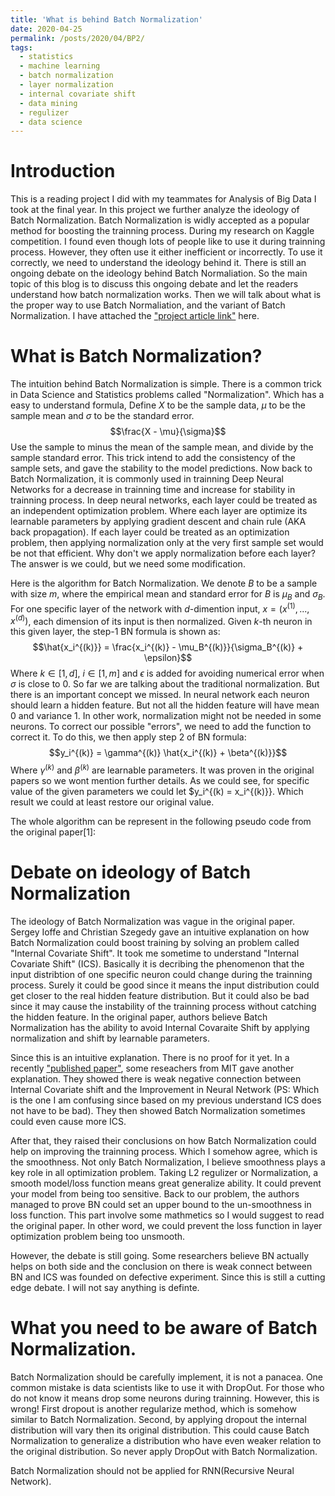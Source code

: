 ```yaml
---
title: 'What is behind Batch Normalization'
date: 2020-04-25
permalink: /posts/2020/04/BP2/
tags:
  - statistics
  - machine learning
  - batch normalization
  - layer normalization
  - internal covariate shift
  - data mining
  - regulizer
  - data science
---
```



Introduction
======
This is a reading project I did with my teammates for Analysis of Big Data I took at the final year. In this project we further analyze the ideology of Batch Normalization. Batch Normalization is widly accepted as a popular method for boosting the trainning process. During my research on Kaggle competition. I found even though lots of people like to use it during trainning process. However, they often use it either inefficient or incorrectly. To use it correctly, we need to understand the ideology behind it. There is still an ongoing debate on the ideology behind Batch Normaliation. So the main topic of this blog is to discuss this ongoing debate and let the readers understand how batch normalization works. Then we will talk about what is the proper way to use Batch Normaliation, and the variant of Batch Normalization. I have attached the ["project article link"](https://www.wei-siyi.com/files/D80_Final_Report.pdf) here. 

What is Batch Normalization?
======
The intuition behind Batch Normalization is simple. There is a common trick in Data Science and Statistics problems called "Normalization". Which has a easy to understand formula, Define $X$ to be the sample data, $\mu$ to be the sample mean and $\sigma$ to be the standard error.
$$\frac{X - \mu}{\sigma}$$
Use the sample to minus the mean of the sample mean, and divide by the sample standard error. This trick intend to add the consistency of the sample sets, and gave the stability to the model predictions.
Now back to Batch Normalization, it is commonly used in trainning Deep Neural Networks for a decrease in trainning time and increase for stability in trainning process. In deep neural networks, each layer could be treated as an independent optimization problem. Where each layer are optimize its learnable parameters by applying gradient descent and chain rule (AKA back propagation). If each layer could be treated as an optimization problem, then applying normalization only at the very first sample set would be not that efficient. Why don't we apply normalization before each layer? The answer is we could, but we need some modification.

Here is the algorithm for Batch Normalization. We denote $B$ to be a sample with size $m$, where the empirical mean and standard error for $B$ is $\mu_B$ and $\sigma_B$. For one specific layer of the network with $d$-dimention input, $x = (x^{(1)},...,x^{(d)})$, each dimension of its input is then normalized. Given $k$-th neuron in this given layer, the step-1 BN formula is shown as:
$$\hat{x_i^{(k)}} = \frac{x_i^{(k)} - \mu_B^{(k)}}{\sigma_B^{(k)} + \epsilon}$$
Where $k \in [1,d]$, $i \in [1,m]$ and $\epsilon$ is added for avoiding numerical error when $\sigma$ is close to 0.
So far we are talking about the traditional normalization. But there is an important concept we missed. In neural network each neuron should learn a hidden feature. But not all the hidden feature will have mean 0 and variance 1. In other work, normalization might not be needed in some neurons. To correct our possible "errors", we need to add the function to correct it. To do this, we then apply step 2 of BN formula:
$$y_i^{(k)} = \gamma^{(k)} \hat{x_i^{(k)} + \beta^{(k)}}$$
Where $\gamma^{(k)}$ and $\beta^{(k)}$ are learnable parameters. It was proven in the original papers so we wont mention further details. As we could see, for specific value of the given parameters we could let $y_i^{(k) = x_i^{(k)}}. Which result we could at least restore our original value.

The whole algorithm can be represent in the following pseudo code from the original paper[1]:

Debate on ideology of Batch Normalization
======
The ideology of Batch Normalization was vague in the original paper. Sergey Ioffe and Christian Szegedy gave an intuitive explanation on how Batch Normalization could boost training by solving an problem called "Internal Covariate Shift".
It took me sometime to understand "Internal Covariate Shift" (ICS). Basically it is decribing the phenomenon that the input distribtion of one specific neuron could change during the trainning process. Surely it could be good since it means the input distribution could get closer to the real hidden feature distribution. But it could also be bad since it may cause the instability of the trainning process without catching the hidden feature. In the original paper, authors believe Batch Normalization has the ability to avoid Internal Covaraite Shift by applying normalization and shift by learnable parameters.

Since this is an intuitive explanation. There is no proof for it yet. In a recently ["published paper"](https://papers.nips.cc/paper/7515-how-does-batch-normalization-help-optimization.pdf), some reseachers from MIT gave another explanation. They showed there is weak negative connection between Internal Covariate shift and the Improvement in Neural Network (PS: Which is the one I am confusing since based on my previous understand ICS does not have to be bad). They then showed Batch Normalization sometimes could even cause more ICS.

After that, they raised their conclusions on how Batch Normalization could help on improving the trainning process. Which I somehow agree, which is the smoothness. Not only Batch Normalization, I believe smoothness plays a key role in all optimization problem. Taking L2 regulizer or Normalization, a smooth model/loss function means great generalize ability. It could prevent your model from being too sensitive. Back to our problem, the authors managed to prove BN could set an upper bound to the un-smoothness in loss function. This part involve some mathmetics so I would suggest to read the original paper. In other word, we could prevent the loss function in layer optimization problem being too unsmooth.

However, the debate is still going. Some researchers believe BN actually helps on both side and the conclusion on there is weak connect between BN and ICS was founded on defective experiment. Since this is still a cutting edge debate. I will not say anything is definte.

What you need to be aware of Batch Normalization.
======
Batch Normalization should be carefully implement, it is not a panacea. One common mistake is data scientists like to use it with DropOut. For those who do not know it means drop some neurons during trainning. However, this is wrong! First dropout is another regularize method, which is somehow similar to Batch Normalization. Second, by applying dropout the internal distribution will vary then its original distribution. This could cause Batch Normalization to generalize a distribution who have even weaker relation to the original distribution. So never apply DropOut with Batch Normalization.

Batch Normalization should not be applied for RNN(Recursive Neural Network). 

